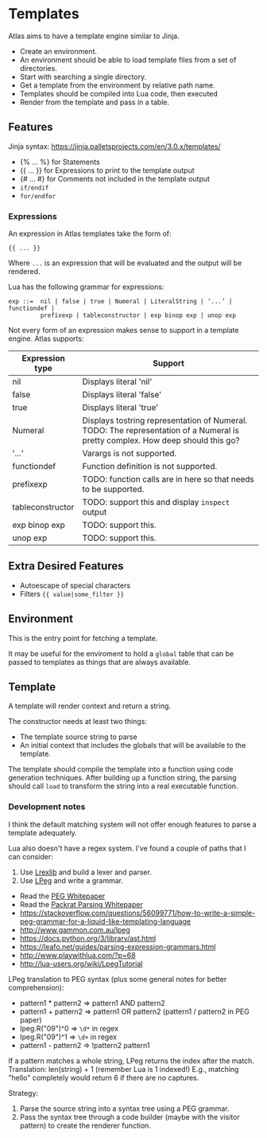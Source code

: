 Templates
=========

Atlas aims to have a template engine similar to Jinja.

* Create an environment.
 * An environment should be able to load template files from a set of directories.
 * Start with searching a single directory.
* Get a template from the environment by relative path name.
 * Templates should be compiled into Lua code, then executed
* Render from the template and pass in a table.

Features
--------

Jinja syntax: https://jinja.palletsprojects.com/en/3.0.x/templates/

* {% ... %} for Statements
* {{ ... }} for Expressions to print to the template output
* {# ... #} for Comments not included in the template output
* `if/endif`
* `for/endfor`

### Expressions

An expression in Atlas templates take the form of:

```jinja
{{ ... }}
```

Where `...` is an expression that will be evaluated
and the output will be rendered.

Lua has the following grammar for expressions:

```
exp ::=  nil | false | true | Numeral | LiteralString | ‘...’ | functiondef |
         prefixexp | tableconstructor | exp binop exp | unop exp
```

Not every form of an expression makes sense to support in a template engine.
Atlas supports:

| Expression type | Support |
| --- | --- |
| nil | Displays literal 'nil' |
| false | Displays literal 'false' |
| true | Displays literal 'true' |
| Numeral | Displays tostring representation of Numeral. TODO: The representation of a Numeral is pretty complex. How deep should this go? |
| '...' | Varargs is not supported. |
| functiondef | Function definition is not supported. |
| prefixexp | TODO: function calls are in here so that needs to be supported. |
| tableconstructor | TODO: support this and display `inspect` output |
| exp binop exp | TODO: support this. |
| unop exp | TODO: support this. |

Extra Desired Features
----------------------

* Autoescape of special characters
* Filters `{{ value|some_filter }}`

Environment
-----------

This is the entry point for fetching a template.

It may be useful for the enviroment to hold a `global` table
that can be passed to templates
as things that are always available.

Template
--------

A template will render context and return a string.

The constructor needs at least two things:

* The template source string to parse
* An initial context that includes the globals
  that will be available to the template.

The template should compile the template into a function
using code generation techniques.
After building up a function string,
the parsing should call `load`
to transform the string into a real executable function.

### Development notes

I think the default matching system will not offer enough features
to parse a template adequately.

Lua also doesn't have a regex system.
I've found a couple of paths that I can consider:

1. Use [Lrexlib](https://github.com/rrthomas/lrexlib) and build a lexer and parser.
2. Use [LPeg](http://www.inf.puc-rio.br/~roberto/lpeg/) and write a grammar.
 * Read the [PEG Whitepaper](https://bford.info/pub/lang/peg.pdf)
 * Read the [Packrat Parsing Whitepaper](https://bford.info/pub/lang/packrat-icfp02.pdf)
 * https://stackoverflow.com/questions/56099771/how-to-write-a-simple-peg-grammar-for-a-liquid-like-templating-language
 * http://www.gammon.com.au/lpeg
 * https://docs.python.org/3/library/ast.html
 * https://leafo.net/guides/parsing-expression-grammars.html
 * http://www.playwithlua.com/?p=68
 * http://lua-users.org/wiki/LpegTutorial

LPeg translation to PEG syntax (plus some general notes for better comprehension):

* pattern1 * pattern2 => pattern1 AND pattern2
* pattern1 + pattern2 => pattern1 OR  pattern2 (pattern1 / pattern2 in PEG paper)
* lpeg.R("09")^0      => `\d*` in regex
* lpeg.R("09")^1      => `\d+` in regex
* pattern1 - pattern2 => !pattern2 pattern1

If a pattern matches a whole string, LPeg returns the index after the match.
Translation: len(string) + 1 (remember Lua is 1 indexed!)
E.g., matching "hello" completely would return 6 if there are no captures.

Strategy:

1. Parse the source string into a syntax tree using a PEG grammar.
2. Pass the syntax tree through a code builder (maybe with the visitor pattern)
   to create the renderer function.
